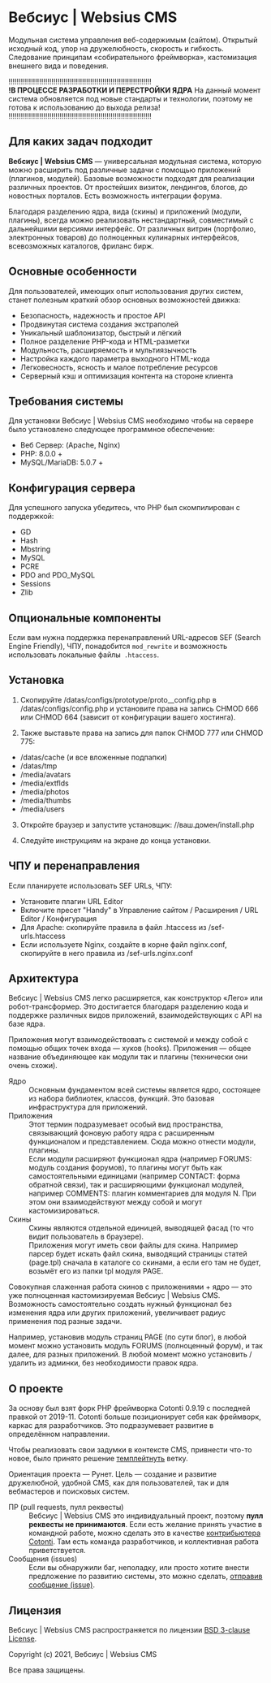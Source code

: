 # Вебсиус | Websius CMS

Модульная система управления веб-содержимым (сайтом). Открытый исходный код, упор на дружелюбность, скорость и гибкость. Cледование принципам «собирательного фреймворка», кастомизация внешнего вида и поведения.

!!!!!!!!!!!!!!!!!!!!!!!!!!!!!!!!!!!!!!!!!!!!!!!!!!!!!!!!!!!!!!!!!!!!!!<br>
**!В ПРОЦЕССЕ РАЗРАБОТКИ И ПЕРЕСТРОЙКИ ЯДРА**
На данный момент система обновляется под новые стандарты и технологии,
поэтому не готова к использованию до выхода релиза!
!!!!!!!!!!!!!!!!!!!!!!!!!!!!!!!!!!!!!!!!!!!!!!!!!!!!!!!!!!!!!!!!!!!!!!<br>


## Для каких задач подходит

**Вебсиус | Websius CMS** — универсальная модульная система, которую можно расширить под различные задачи с помощью приложений (плагинов, модулей). Базовые возможности подходят для реализации различных проектов. От простейших визиток, лендингов, блогов, до новостных порталов. Есть возможность интеграции форума.

Благодаря разделению ядра, вида (скины) и приложений (модули, плагины), всегда можно реализовать нестандартный, совместимый с дальнейшими версиями интерфейс. От различных витрин (портфолио, электронных товаров) до полноценных кулинарных интерфейсов, всевозможных каталогов, фриланс бирж.


## Основные особенности

Для пользователей, имеющих опыт использования других систем, станет полезным краткий обзор основных возможностей движка:

* Безопасность, надежность и простое API
* Продвинутая система создания экстраполей
* Уникальный шаблонизатор, быстрый и лёгкий
* Полное разделение PHP-кода и HTML-разметки
* Модульность, расширяемость и мультиязычность
* Настройка каждого параметра выходного HTML-кода
* Легковесность, ясность и малое потребление ресурсов
* Серверный кэш и оптимизация контента на стороне клиента


## Требования системы

Для установки Вебсиус | Websius CMS необходимо чтобы на сервере было установлено следующее программное обеспечение:

* Веб Сервер:     (Apache, Nginx)
* PHP:            8.0.0 +
* MySQL/MariaDB:  5.0.7 +


## Конфигурация сервера

Для успешного запуска убедитесь, что PHP был скомпилирован с поддержкой:
* GD
* Hash
* Mbstring
* MySQL
* PCRE
* PDO and PDO_MySQL
* Sessions
* Zlib


## Опциональные компоненты

Если вам нужна поддержка перенаправлений URL-адресов SEF (Search Engine Friendly), ЧПУ,
понадобится `mod_rewrite` и возможность использовать локальные файлы` .htaccess`.


## Установка

1. Скопируйте /datas/configs/prototype/proto__config.php в /datas/configs/config.php и установите права на запись
 CHMOD 666 или CHMOD 664 (зависит от конфигурации вашего хостинга).

2. Также выставьте права на запись для папок CHMOD 777 или CHMOD 775:

* /datas/cache (и все вложенные подпапки)
* /datas/tmp
* /media/avatars
* /media/extflds
* /media/photos
* /media/thumbs
* /media/users

3. Откройте браузер и запустите установщик: //ваш.домен/install.php

4. Следуйте инструкциям на экране до конца установки.


## ЧПУ и перенаправления

Если планируете использовать SEF URLs, ЧПУ:

* Установите плагин URL Editor
* Включите пресет "Handy" в Управление сайтом / Расширения / URL Editor / Конфигурация
* Для Apache: скопируйте правила в файл .htaccess из /sef-urls.htaccess
* Если используете Nginx, создайте в корне файл nginx.conf, скопируйте в него правила из /sef-urls.nginx.conf

## Архитектура

Вебсиус | Websius CMS легко расширяется, как конструктор «Лего» или робот-трансформер. Это достигается благодаря разделению кода и поддержке различных видов приложений, взаимодействующих с API на базе ядра.

Приложения могут взаимодействовать с системой и между собой с помощью общих точек входа — хуков (hooks). Приложения — общее название объединяющее как модули так и плагины (технически они очень схожи).

<dl>
  <dt>Ядро</dt>
  <dd>Основным фундаментом всей системы является ядро, состоящее из набора библиотек, классов, функций. Это базовая инфраструктура для приложений.</dd>

  <dt>Приложения</dt>
  <dd>Этот термин подразумевает особый вид пространства, связывающий фоновую работу ядра с расширенным функционалом и представлением. Сюда можно отнести модули, плагины.</dd>
<dd>Если модули расширяют функционал ядра (например FORUMS: модуль создания форумов), то плагины могут быть как самостоятельными единицами (например CONTACT: форма обратной связи), так и расширяющими функционал модулей, например COMMENTS: плагин комментариев для модуля N. При этом они взаимодействуют между собой и могут кастомизироваться.</dd>
  <dt>Скины</dt>
  <dd>Скины являются отдельной единицей, выводящей фасад (то что видит пользователь в браузере). </dd>
<dd>Приложения могут иметь свои файлы для скина. Например парсер будет искать файл скина, выводящий страницы статей (page.tpl) сначала в каталоге со скинами, а если его там не будет, возьмёт его из папки tpl модуля PAGE.</dd>
</dl>

Совокупная слаженная работа скинов c приложениями + ядро — это уже полноценная кастомизируемая Вебсиус | Websius CMS. Возможность самостоятельно создать нужный функционал без изменения ядра или других приложений, увеличивает радиус применения под разные задачи.

Например, установив модуль страниц PAGE (по сути блог), в любой момент можно установить модуль FORUMS (полноценный форум), и так далее, для разных приложений. В любой момент можно установить / удалить из админки, без необходимости правок ядра.


## О проекте

За основу был взят форк PHP фреймворка Cotonti 0.9.19 c последней правкой от 2019-11. Cotonti больше позиционирует себя как фреймворк, каркас для разработчиков. Это подразумевает развитие в определённом направлении.

Чтобы реализовать свои задумки в контексте CMS, привнести что-то новое, было принято решение [темплейтнуть](https://docs.github.com/en/repositories/creating-and-managing-repositories/creating-a-repository-from-a-template) ветку.

Ориентация проекта — Рунет. Цель — создание и развитие дружелюбной, удобной CMS, как для пользователей, так и для вебмастеров и поисковых систем.


<dl>
  <dt>ПР (pull requests, пулл реквесты)</dt>
  <dd>Вебсиус | Websius CMS это индивидуальный проект, поэтому <strong>пулл реквесты не принимаются</strong>. Если есть желание принять участие в командной работе, можно сделать это в качестве <a href="https://github.com/Cotonti/Cotonti/pulls">контрибьютера Cotonti</a>. Там есть команда разработчиков, и коллективная работа приветствуется.</dd>

  <dt>Сообщения (issues)</dt>
  <dd>Если вы обнаружили баг, неполадку, или просто хотите внести предложение по развитию системы, это можно сделать, <a href="https://github.com/NikWebit/Websius-cms/issues">отправив сообщение (issue)</a>.</dd>
</dl>


## Лицензия

Вебсиус | Websius CMS распространяется по лицензии [BSD 3-clause License](https://github.com/NikWebit/Websius-cms/blob/master/LICENCE).

Copyright (c) 2021, Вебсиус | Websius CMS

Все права защищены.
